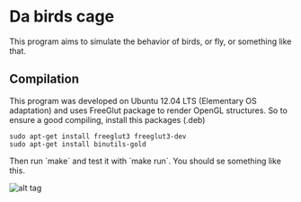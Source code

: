 Da birds cage
=============

This program aims to simulate the behavior of birds, or fly, or something like that.

Compilation
-----------

This program was developed on Ubuntu 12.04 LTS (Elementary OS adaptation) and uses FreeGlut package to render OpenGL structures. So to ensure a good compiling, install this packages (.deb)

	sudo apt-get install freeglut3 freeglut3-dev
	sudo apt-get install binutils-gold 

Then run ´make´ and test it with ´make run´. You should se something like this.

![alt tag](http://url/to/img.png)